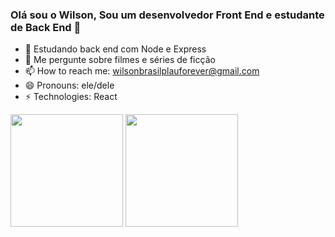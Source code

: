 ### Olá sou o Wilson, Sou um desenvolvedor Front End e estudante de Back End 👋

- 🌱 Estudando back end com Node e Express
- 💬 Me pergunte sobre filmes e séries de ficção
- 📫 How to reach me: wilsonbrasilplauforever@gmail.com
- 😄 Pronouns: ele/dele
- ⚡ Technologies: React

<div display="flex">
  <img height="180em" src="https://github-readme-stats.vercel.app/api?username=wilsonmesquita03&show_icons=true&theme=radical"/>
  <img height="180em" src="https://github-readme-stats.vercel.app/api/top-langs/?username=wilsonmesquita03&layout=compact&langs_count=8&theme=radical&show_icons=true"/>
</div>
